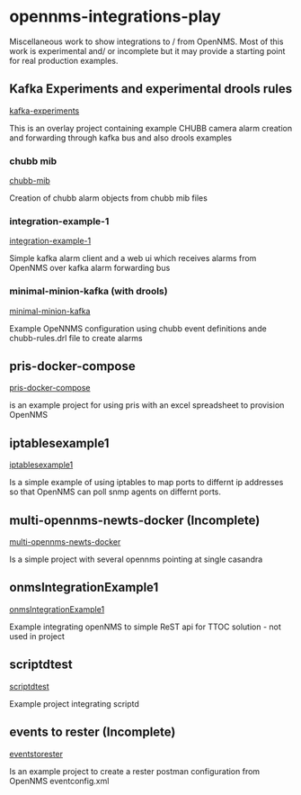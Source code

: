 # opennms-integrations-play
Miscellaneous work to show integrations to / from OpenNMS.
Most of this work is experimental and/ or incomplete but it may provide a starting point for real production examples.

## Kafka Experiments and experimental drools rules
[kafka-experiments](../main/kafka-experiments)

This is an overlay project containing example CHUBB camera alarm creation and forwarding through kafka bus and also drools examples

### chubb mib 
[chubb-mib](../main/kafka-experiments/chubb-mib) 

Creation of chubb alarm objects from chubb mib files

### integration-example-1

[integration-example-1](../main/kafka-experiments/integration-example1) 

Simple kafka alarm client and a web ui which receives alarms from OpenNMS over kafka alarm forwarding bus

### minimal-minion-kafka  (with drools)

[minimal-minion-kafka](../main/kafka-experiments/minimal-minion-kafka) 

Example OpeNNMS configuration using chubb event definitions ande chubb-rules.drl file to create alarms

## pris-docker-compose
[pris-docker-compose](../main/pris-docker-compose) 

is an example project for using pris with an excel spreadsheet to provision OpenNMS

## iptablesexample1
[iptablesexample1](../main/iptablesexample1)

Is a simple example of using iptables to map ports to differnt ip addresses so that OpenNMS can poll snmp agents on differnt ports.

## multi-opennms-newts-docker (Incomplete)
[multi-opennms-newts-docker](../main/multi-opennms-newts-docker)

Is a simple project with several opennms pointing at single casandra

## onmsIntegrationExample1 
[onmsIntegrationExample1](../main/onmsIntegrationExample1)

Example integrating openNMS to simple ReST api for TTOC solution - not used in project

## scriptdtest
[scriptdtest](../main/scriptdtest)

Example project integrating scriptd

## events to rester (Incomplete)
[eventstorester](../main/eventstorester)

Is an example project to create a rester postman configuration from OpenNMS eventconfig.xml

